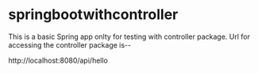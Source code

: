 # springbootwithcontroller
This is a basic Spring app onlty for testing with controller package.
Url for accessing the controller package is--

http://localhost:8080/api/hello

